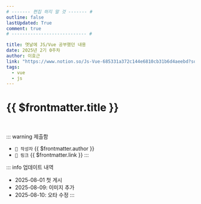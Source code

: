```yaml
---
# ------- 편집 하지 말 것 ------- #
outline: false
lastUpdated: True
comment: true
# ---------------------------- #

title: 옛날에 JS/Vue 공부했던 내용
date: 2025년 2기 0주차
author: 이효근
link: "https://www.notion.so/Js-Vue-685331a372c144e6810cb31b6d4aeebd?source=copy_link"
tags:
  - vue
  - js
---
```


# {{ $frontmatter.title }}

<br>

<!-- 여기는 냅두기 -->
::: warning 제출함
 - `🥳 작성자` {{ $frontmatter.author }}
 - `🔗 링크` <a :href="$frontmatter.link" target="_blank" rel="noopener"> {{ $frontmatter.link }} </a>
::: 

<!-- 업데이트 사항 등 필요한 내용 아래부터 자유롭게 사용 -->
::: info 업데이트 내역
- 2025-08-01 첫 게시  
- 2025-08-09: 이미지 추가  
- 2025-08-10: 오타 수정
:::

